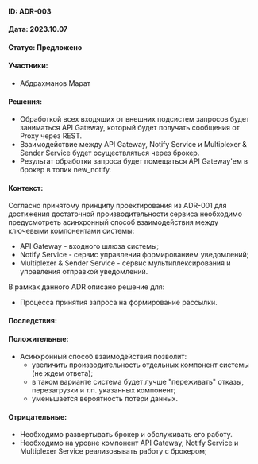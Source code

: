 #### ID: ADR-003

#### Дата: 2023.10.07

#### Статус: Предложено

#### Участники:
* Абдрахманов Марат

#### Решения:
* Обработкой всех входящих от внешних подсистем запросов будет заниматься API Gateway, который будет получать сообщения от Proxy через REST.
* Взаимодействие между API Gateway, Notify Service и Multiplexer & Sender Service будет осуществляться через брокер.
* Результат обработки запроса будет помещаться API Gateway'ем в брокер в топик new_notify.

#### Контекст:
Согласно принятому принципу проектирования из ADR-001 для достижения достаточной производительности сервиса необходимо предусмотреть асинхронный способ взаимодействия между ключевыми компонентами системы:
- API Gateway - входного шлюза системы;
- Notify Service - сервис управления формированием уведомлений;
- Multiplexer & Sender Service - сервис мультиплексирования и управления отправкой уведомлений.

В рамках данного ADR описано решение для:
- Процесса принятия запроса на формирование рассылки.

#### Последствия:

#### Положительные:
* Асинхронный способ взаимодействия позволит:
    * увеличить производительность отдельных компонент системы (не ждем ответа);
    * в таком варианте система будет лучше "переживать" отказы, перезагрузки и т.п. указанных компонент;
    * уменьшается вероятность потери данных.

#### Отрицательные:
* Необходимо развертывать брокер и обслуживать его работу.
* Необходимо на уровне компонент API Gateway, Notify Service и Multiplexer Service реализовывать работу с брокером;